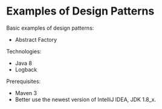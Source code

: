 # Examples of Design Patterns

Basic examples of design patterns:
- Abstract Factory

Technologies:
- Java 8
- Logback

Prerequisites:
- Maven 3
- Better use the newest version of IntelliJ IDEA, JDK 1.8_x.
